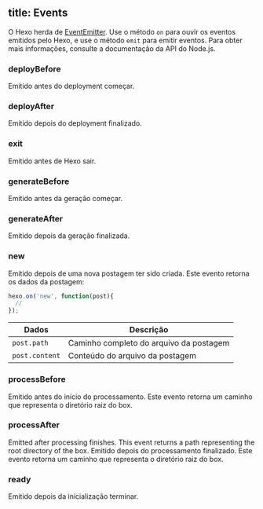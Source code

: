 title: Events
---
O Hexo herda de [EventEmitter]. Use o método `on` para ouvir os eventos emitidos pelo Hexo, e use o método `emit` para emitir eventos. Para obter mais informações, consulte a documentação da API do Node.js.

### deployBefore

Emitido antes do deployment começar.

### deployAfter

Emitido depois do deployment finalizado.

### exit

Emitido antes de Hexo sair.

### generateBefore

Emitido antes da geração começar.

### generateAfter

Emitido depois da geração finalizada.

### new

Emitido depois de uma nova postagem ter sido criada. Este evento retorna os dados da postagem:

``` js
hexo.on('new', function(post){
  //
});
```

Dados | Descrição
--- | ---
`post.path` | Caminho completo do arquivo da postagem
`post.content` | Conteúdo do arquivo da postagem

### processBefore

Emitido antes do início do processamento. Este evento retorna um caminho que representa o diretório raiz do box.

### processAfter

Emitted after processing finishes. This event returns a path representing the root directory of the box.
Emitido depois do processamento finalizado. Este evento retorna um caminho que representa o diretório raiz do box.

### ready

Emitido depois da inicialização terminar.

[EventEmitter]: http://nodejs.org/api/events.html
